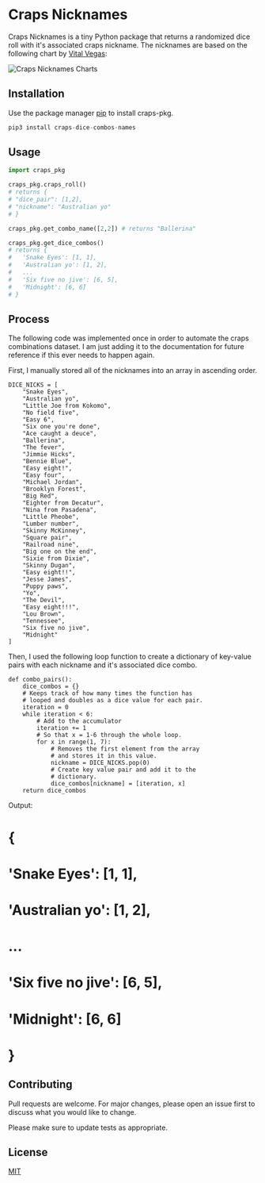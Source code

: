 # Craps Nicknames

Craps Nicknames is a tiny Python package that returns a randomized dice roll with it's associated craps nickname. The nicknames are based on the following chart by [Vital Vegas](https://vitalvegas.com/colorful-nicknames-dice-combinations-craps/):

![Craps Nicknames Charts](https://vitalvegas.com/wp-content/uploads/2015/02/craps_dice_rolls_updated.jpg)

## Installation

Use the package manager [pip](https://pip.pypa.io/en/stable/) to install craps-pkg.

```python
pip3 install craps-dice-combos-names
```

## Usage

```python
import craps_pkg

craps_pkg.craps_roll()
# returns {
# "dice_pair": [1,2],
# "nickname": "Australian yo"
# }

craps_pkg.get_combo_name([2,2]) # returns "Ballerina"

craps_pkg.get_dice_combos()
# returns {
#   'Snake Eyes': [1, 1],
#   'Australian yo': [1, 2],
#   ...
#   'Six five no jive': [6, 5],
#   'Midnight': [6, 6]
# }
```

## Process

The following code was implemented once in order to automate the craps combinations dataset. I am just adding it to the documentation for future reference if this ever needs to happen again.

First, I manually stored all of the nicknames into an array in ascending order.

```
DICE_NICKS = [
    "Snake Eyes",
    "Australian yo",
    "Little Joe from Kokomo",
    "No field five",
    "Easy 6",
    "Six one you're done",
    "Ace caught a deuce",
    "Ballerina",
    "The fever",
    "Jimmie Hicks",
    "Bennie Blue",
    "Easy eight!",
    "Easy four",
    "Michael Jordan",
    "Brooklyn Forest",
    "Big Red",
    "Eighter from Decatur",
    "Nina from Pasadena",
    "Little Pheobe",
    "Lumber number",
    "Skinny McKinney",
    "Square pair",
    "Railroad nine",
    "Big one on the end",
    "Sixie from Dixie",
    "Skinny Dugan",
    "Easy eight!!",
    "Jesse James",
    "Puppy paws",
    "Yo",
    "The Devil",
    "Easy eight!!!",
    "Lou Brown",
    "Tennessee",
    "Six five no jive",
    "Midnight"
]
```

Then, I used the following loop function to create a dictionary of key-value pairs with each nickname and it's associated dice combo.
```
def combo_pairs():
    dice_combos = {}
    # Keeps track of how many times the function has
    # looped and doubles as a dice value for each pair.
    iteration = 0
    while iteration < 6:
        # Add to the accumulator
        iteration += 1
        # So that x = 1-6 through the whole loop.
        for x in range(1, 7):
            # Removes the first element from the array
            # and stores it in this value.
            nickname = DICE_NICKS.pop(0)
            # Create key value pair and add it to the
            # dictionary.
            dice_combos[nickname] = [iteration, x]
    return dice_combos
```

Output:
# {
#   'Snake Eyes': [1, 1],
#   'Australian yo': [1, 2],
#   ...
#   'Six five no jive': [6, 5],
#   'Midnight': [6, 6]
# }

## Contributing

Pull requests are welcome. For major changes, please open an issue first to discuss what you would like to change.

Please make sure to update tests as appropriate.

## License

[MIT](https://choosealicense.com/licenses/mit/)
